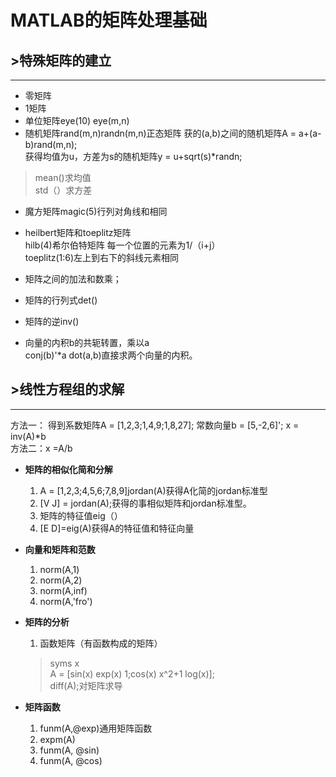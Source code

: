 # MATLAB的矩阵处理基础

## &gt;特殊矩阵的建立 

***

* 零矩阵
* 1矩阵
* 单位矩阵eye(10) eye(m,n)
* 随机矩阵rand(m,n)randn(m,n)正态矩阵  获的(a,b)之间的随机矩阵A = a+(a-b)rand(m,n);  
获得均值为u，方差为s的随机矩阵y = u+sqrt(s)*randn;  

> mean()求均值  
> std（）求方差  

* 魔方矩阵magic(5)行列对角线和相同
* heilbert矩阵和toeplitz矩阵  
hilb(4)希尔伯特矩阵 每一个位置的元素为1/（i+j）  
toeplitz(1:6)左上到右下的斜线元素相同

* 矩阵之间的加法和数乘；
* 矩阵的行列式det()
* 矩阵的逆inv()
* 向量的内积b的共轭转置，乘以a  
conj(b)'*a
dot(a,b)直接求两个向量的内积。

## &gt;线性方程组的求解

****
方法一：
得到系数矩阵A = [1,2,3;1,4,9;1,8,27];
常数向量b = [5,-2,6]';
x = inv(A)*b  
方法二：x =A/b

* **矩阵的相似化简和分解**
	1. A = [1,2,3;4,5,6;7,8,9]jordan(A)获得A化简的jordan标准型  
	2. [V J] = jordan(A);获得的事相似矩阵和jordan标准型。
	3. 矩阵的特征值eig（）
	4. [E D]=eig(A)获得A的特征值和特征向量

* **向量和矩阵和范数**
	1. norm(A,1)
	2. norm(A,2)
	3. norm(A,inf)
	4. norm(A,'fro')
* **矩阵的分析**  
	1. 函数矩阵（有函数构成的矩阵）
   	>syms x  
	A = [sin(x) exp(x) 1;cos(x) x^2+1 log(x)];  
	diff(A);对矩阵求导  
* **矩阵函数**
	1. funm(A,@exp)通用矩阵函数
	2. expm(A)
	3. funm(A, @sin)
	4. funm(A, @cos)